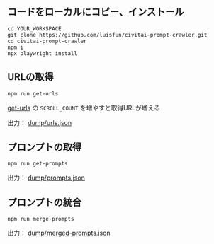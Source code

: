 
## コードをローカルにコピー、インストール

```shell
cd YOUR_WORKSPACE
git clone https://github.com/luisfun/civitai-prompt-crawler.git
cd civitai-prompt-crawler
npm i
npx playwright install
```

## URLの取得

```shell
npm run get-urls
```

[get-urls](https://github.com/luisfun/civitai-prompt-crawler/blob/main/src/get-urls.ts) の `SCROLL_COUNT` を増やすと取得URLが増える

出力： [dump/urls.json](https://github.com/luisfun/civitai-prompt-crawler/blob/main/dump/urls.json)

## プロンプトの取得

```shell
npm run get-prompts
```

出力： [dump/prompts.json](https://github.com/luisfun/civitai-prompt-crawler/blob/main/dump/prompts.json)

## プロンプトの統合

```shell
npm run merge-prompts
```

出力： [dump/merged-prompts.json](https://github.com/luisfun/civitai-prompt-crawler/blob/main/dump/merged-prompts.json)
